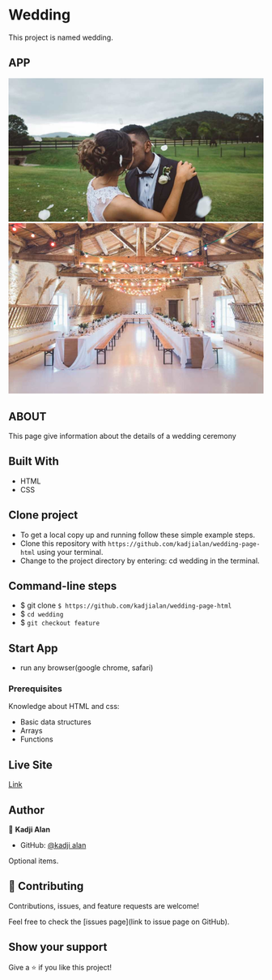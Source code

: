 # Wedding

This project is named wedding.

## APP

![wedding_couple2](./asserts/styles/images/wedding_couple2.jpg)
![wedding_location](./asserts/styles/images/wedding_location.jpg)

## ABOUT

This page give information about the details of a wedding ceremony

## Built With

- HTML
- CSS

## Clone project

- To get a local copy up and running follow these simple example steps.
- Clone this repository with 
`https://github.com/kadjialan/wedding-page-html` using your terminal.
- Change to the project directory by entering: cd wedding in the terminal.

## Command-line steps

- $ git clone `$ https://github.com/kadjialan/wedding-page-html` 
- $ `cd wedding `
- $ `git checkout feature`


## Start App

- run any browser(google chrome, safari)

### Prerequisites

Knowledge about HTML and css:

- Basic data structures
- Arrays
- Functions

## Live Site

[Link]( https://kadjialan.github.io/wedding-page-html/)

## Author

👤 **Kadji Alan**

- GitHub: [@kadji alan](https://github.com/kadjialan/)

Optional items.

## 🤝 Contributing

Contributions, issues, and feature requests are welcome!

Feel free to check the [issues page](link to issue page on GitHub).

## Show your support

Give a ⭐️ if you like this project!


